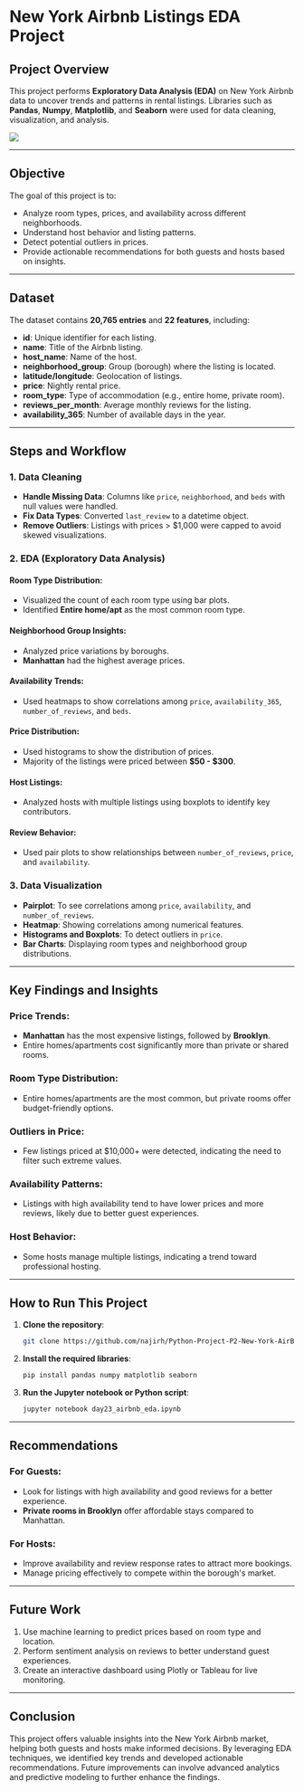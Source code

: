 # New York Airbnb Listings EDA Project



## Project Overview
This project performs **Exploratory Data Analysis (EDA)** on New York Airbnb data to uncover trends and patterns in rental listings. Libraries such as **Pandas**, **Numpy**, **Matplotlib**, and **Seaborn** were used for data cleaning, visualization, and analysis.

![](https://github.com/Chathrapathi-Sekaran/New-York-AirBnB-EDA-Exploratory-data-analysis/blob/main/airbnb.png)

---

## Objective
The goal of this project is to:

- Analyze room types, prices, and availability across different neighborhoods.
- Understand host behavior and listing patterns.
- Detect potential outliers in prices.
- Provide actionable recommendations for both guests and hosts based on insights.

---

## Dataset
The dataset contains **20,765 entries** and **22 features**, including:

- **id**: Unique identifier for each listing.
- **name**: Title of the Airbnb listing.
- **host_name**: Name of the host.
- **neighborhood_group**: Group (borough) where the listing is located.
- **latitude/longitude**: Geolocation of listings.
- **price**: Nightly rental price.
- **room_type**: Type of accommodation (e.g., entire home, private room).
- **reviews_per_month**: Average monthly reviews for the listing.
- **availability_365**: Number of available days in the year.

---

## Steps and Workflow

### 1. Data Cleaning
- **Handle Missing Data**: Columns like `price`, `neighborhood`, and `beds` with null values were handled.
- **Fix Data Types**: Converted `last_review` to a datetime object.
- **Remove Outliers**: Listings with prices > $1,000 were capped to avoid skewed visualizations.

### 2. EDA (Exploratory Data Analysis)

#### Room Type Distribution:
- Visualized the count of each room type using bar plots.
- Identified **Entire home/apt** as the most common room type.

#### Neighborhood Group Insights:
- Analyzed price variations by boroughs.
- **Manhattan** had the highest average prices.

#### Availability Trends:
- Used heatmaps to show correlations among `price`, `availability_365`, `number_of_reviews`, and `beds`.

#### Price Distribution:
- Used histograms to show the distribution of prices.
- Majority of the listings were priced between **$50 - $300**.

#### Host Listings:
- Analyzed hosts with multiple listings using boxplots to identify key contributors.

#### Review Behavior:
- Used pair plots to show relationships between `number_of_reviews`, `price`, and `availability`.

### 3. Data Visualization
- **Pairplot**: To see correlations among `price`, `availability`, and `number_of_reviews`.
- **Heatmap**: Showing correlations among numerical features.
- **Histograms and Boxplots**: To detect outliers in `price`.
- **Bar Charts**: Displaying room types and neighborhood group distributions.

---

## Key Findings and Insights

### Price Trends:
- **Manhattan** has the most expensive listings, followed by **Brooklyn**.
- Entire homes/apartments cost significantly more than private or shared rooms.

### Room Type Distribution:
- Entire homes/apartments are the most common, but private rooms offer budget-friendly options.

### Outliers in Price:
- Few listings priced at $10,000+ were detected, indicating the need to filter such extreme values.

### Availability Patterns:
- Listings with high availability tend to have lower prices and more reviews, likely due to better guest experiences.

### Host Behavior:
- Some hosts manage multiple listings, indicating a trend toward professional hosting.

---

## How to Run This Project

1. **Clone the repository**:
   ```bash
   git clone https://github.com/najirh/Python-Project-P2-New-York-AirBnb-Listing-2024.git
   ```
2. **Install the required libraries**:
   ```bash
   pip install pandas numpy matplotlib seaborn
   ```
3. **Run the Jupyter notebook or Python script**:
   ```bash
   jupyter notebook day23_airbnb_eda.ipynb
   ```

---

## Recommendations

### For Guests:
- Look for listings with high availability and good reviews for a better experience.
- **Private rooms in Brooklyn** offer affordable stays compared to Manhattan.

### For Hosts:
- Improve availability and review response rates to attract more bookings.
- Manage pricing effectively to compete within the borough's market.

---

## Future Work

1. Use machine learning to predict prices based on room type and location.
2. Perform sentiment analysis on reviews to better understand guest experiences.
3. Create an interactive dashboard using Plotly or Tableau for live monitoring.

---

## Conclusion
This project offers valuable insights into the New York Airbnb market, helping both guests and hosts make informed decisions. By leveraging EDA techniques, we identified key trends and developed actionable recommendations. Future improvements can involve advanced analytics and predictive modeling to further enhance the findings.

